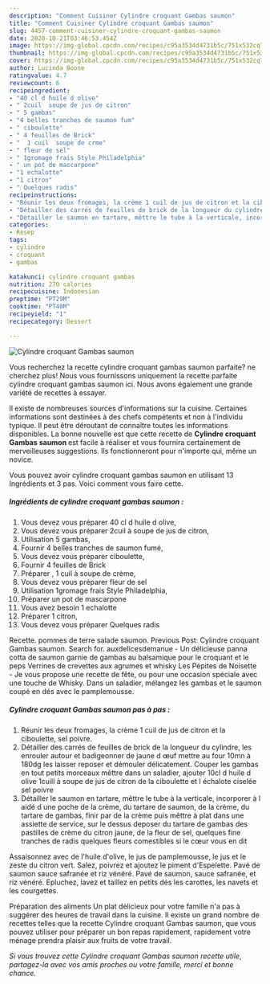 ```yaml
---
description: "Comment Cuisiner Cylindre croquant Gambas saumon"
title: "Comment Cuisiner Cylindre croquant Gambas saumon"
slug: 4457-comment-cuisiner-cylindre-croquant-gambas-saumon
date: 2020-10-21T03:46:53.454Z
image: https://img-global.cpcdn.com/recipes/c95a3534d4731b5c/751x532cq70/cylindre-croquant-gambas-saumon-photo-principale-de-la-recette.jpg
thumbnail: https://img-global.cpcdn.com/recipes/c95a3534d4731b5c/751x532cq70/cylindre-croquant-gambas-saumon-photo-principale-de-la-recette.jpg
cover: https://img-global.cpcdn.com/recipes/c95a3534d4731b5c/751x532cq70/cylindre-croquant-gambas-saumon-photo-principale-de-la-recette.jpg
author: Lucinda Boone
ratingvalue: 4.7
reviewcount: 6
recipeingredient:
- "40 cl d huile d olive"
- " 2cuil  soupe de jus de citron"
- " 5 gambas"
- "4 belles tranches de saumon fum"
- " ciboulette"
- " 4 feuilles de Brick"
- "  1 cuil  soupe de crme"
- " fleur de sel"
- " 1gromage frais Style Philadelphia"
- " un pot de mascarpone"
- "1 echalotte"
- "1 citron"
- " Quelques radis"
recipeinstructions:
- "Réunir les deux fromages, la crème 1 cuil de jus de citron et la ciboulette, sel poivre."
- "Détailler des carrés de feuilles de brick de la longueur du cylindre, les enrouler autour et badigeonner de jaune d œuf mettre au four 10mn à 180dg les laisser reposer et démouler délicatement. Couper les gambas en tout petits morceaux mêttre dans un saladier, ajouter 10cl d huile d olive 1cuill à soupe de jus de citron de la ciboulette et l échalote ciselée sel poivre"
- "Détailler le saumon en tartare, mêttre le tube à la verticale, incorporer à l aidé d une poche de la crème, du tartare de saumon, de la crème, du tartare de gambas, finir par de la crème puis mêttre à plat dans une assiette de service, sur le dessus deposer du tartare de gambas des pastilles de crème du citron jaune, de la fleur de sel, quelques fine tranches de radis quelques fleurs comestibles si le cœur vous en dit"
categories:
- Resep
tags:
- cylindre
- croquant
- gambas

katakunci: cylindre croquant gambas 
nutrition: 270 calories
recipecuisine: Indonesian
preptime: "PT29M"
cooktime: "PT40M"
recipeyield: "1"
recipecategory: Dessert

---
```



![Cylindre croquant Gambas saumon](https://img-global.cpcdn.com/recipes/c95a3534d4731b5c/751x532cq70/cylindre-croquant-gambas-saumon-photo-principale-de-la-recette.jpg)

Vous recherchez la recette cylindre croquant gambas saumon parfaite? ne cherchez plus! Nous vous fournissons uniquement la recette parfaite cylindre croquant gambas saumon ici. Nous avons également une grande variété de recettes à essayer.

Il existe de nombreuses sources d'informations sur la cuisine. Certaines informations sont destinées à des chefs compétents et non à l'individu typique. Il peut être déroutant de connaître toutes les informations disponibles. La bonne nouvelle est que cette recette de <strong> Cylindre croquant Gambas saumon </strong> est facile à réaliser et vous fournira certainement de merveilleuses suggestions. Ils fonctionneront pour n'importe qui, même un novice.

<!--inarticleads1-->

Vous pouvez avoir cylindre croquant gambas saumon en utilisant 13 Ingrédients et 3 pas. Voici comment vous faire cette.

##### Ingrédients de cylindre croquant gambas saumon :

1. Vous devez vous préparer 40 cl d huile d olive,
1. Vous devez vous préparer  2cuil à soupe de jus de citron,
1. Utilisation  5 gambas,
1. Fournir 4 belles tranches de saumon fumé,
1. Vous devez vous préparer  ciboulette,
1. Fournir  4 feuilles de Brick
1. Préparer  , 1 cuil à soupe de crème,
1. Vous devez vous préparer  fleur de sel
1. Utilisation  1gromage frais Style Philadelphia,
1. Préparer  un pot de mascarpone
1. Vous avez besoin 1 echalotte
1. Préparer 1 citron,
1. Vous devez vous préparer  Quelques radis


Recette. pommes de terre salade saumon. Previous Post: Cylindre croquant Gambas saumon. Search for. auxdelicesdemanue - Un délicieuse panna cotta de saumon garnie de gambas au balsamique pour le croquant et le peps Verrines de crevettes aux agrumes et whisky Les Pépites de Noisette - Je vous propose une recette de fête, ou pour une occasion spéciale avec une touche de Whisky. Dans un saladier, mélangez les gambas et le saumon coupé en dés avec le pamplemousse. 

<!--inarticleads2-->

##### Cylindre croquant Gambas saumon pas à pas :

1. Réunir les deux fromages, la crème 1 cuil de jus de citron et la ciboulette, sel poivre.
1. Détailler des carrés de feuilles de brick de la longueur du cylindre, les enrouler autour et badigeonner de jaune d œuf mettre au four 10mn à 180dg les laisser reposer et démouler délicatement. Couper les gambas en tout petits morceaux mêttre dans un saladier, ajouter 10cl d huile d olive 1cuill à soupe de jus de citron de la ciboulette et l échalote ciselée sel poivre
1. Détailler le saumon en tartare, mêttre le tube à la verticale, incorporer à l aidé d une poche de la crème, du tartare de saumon, de la crème, du tartare de gambas, finir par de la crème puis mêttre à plat dans une assiette de service, sur le dessus deposer du tartare de gambas des pastilles de crème du citron jaune, de la fleur de sel, quelques fine tranches de radis quelques fleurs comestibles si le cœur vous en dit


Assaisonnez avec de l&#39;huile d&#39;olive, le jus de pamplemousse, le jus et le zeste du citron vert. Salez, poivrez et ajoutez le piment d&#39;Espelette. Pavé de saumon sauce safranée et riz vénéré. Pavé de saumon, sauce safranée, et riz vénéré. Epluchez, lavez et taillez en petits dés les carottes, les navets et les courgettes. 

<!--inarticleads1-->

<p>
Préparation des aliments Un plat délicieux pour votre famille n'a pas à suggérer des heures de travail dans la cuisine. Il existe un grand nombre de recettes telles que la recette Cylindre croquant Gambas saumon, que vous pouvez utiliser pour préparer un bon repas rapidement, rapidement votre ménage prendra plaisir aux fruits de votre travail.
</p>

<p>
<i>Si vous trouvez cette Cylindre croquant Gambas saumon recette utile, partagez-la avec vos amis proches ou votre famille, merci et bonne chance.</i>
</p>
